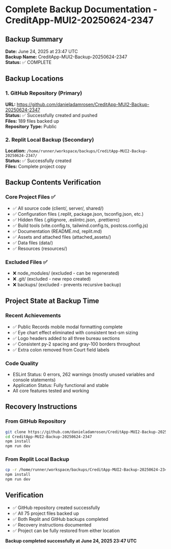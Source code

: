 # Complete Backup Documentation - CreditApp-MUI2-20250624-2347

## Backup Summary
**Date:** June 24, 2025 at 23:47 UTC  
**Backup Name:** CreditApp-MUI2-Backup-20250624-2347  
**Status:** ✅ COMPLETE  

## Backup Locations

### 1. GitHub Repository (Primary)
**URL:** https://github.com/danieladamrosen/CreditApp-MUI2-Backup-20250624-2347  
**Status:** ✅ Successfully created and pushed  
**Files:** 189 files backed up  
**Repository Type:** Public  

### 2. Replit Local Backup (Secondary)
**Location:** `/home/runner/workspace/backups/CreditApp-MUI2-Backup-20250624-2347/`  
**Status:** ✅ Successfully created  
**Files:** Complete project copy  

## Backup Contents Verification

### Core Project Files ✅
- ✅ All source code (client/, server/, shared/)
- ✅ Configuration files (.replit, package.json, tsconfig.json, etc.)
- ✅ Hidden files (.gitignore, .eslintrc.json, .prettierrc)
- ✅ Build tools (vite.config.ts, tailwind.config.ts, postcss.config.js)
- ✅ Documentation (README.md, replit.md)
- ✅ Assets and attached files (attached_assets/)
- ✅ Data files (data/)
- ✅ Resources (resources/)

### Excluded Files ✅
- ❌ node_modules/ (excluded - can be regenerated)
- ❌ .git/ (excluded - new repo created)
- ❌ backups/ (excluded - prevents recursive backup)

## Project State at Backup Time

### Recent Achievements
- ✅ Public Records mobile modal formatting complete
- ✅ Eye chart effect eliminated with consistent text-sm sizing
- ✅ Logo headers added to all three bureau sections
- ✅ Consistent py-2 spacing and gray-100 borders throughout
- ✅ Extra colon removed from Court field labels

### Code Quality
- ESLint Status: 0 errors, 262 warnings (mostly unused variables and console statements)
- Application Status: Fully functional and stable
- All core features tested and working

## Recovery Instructions

### From GitHub Repository
```bash
git clone https://github.com/danieladamrosen/CreditApp-MUI2-Backup-20250624-2347.git
cd CreditApp-MUI2-Backup-20250624-2347
npm install
npm run dev
```

### From Replit Local Backup
```bash
cp -r /home/runner/workspace/backups/CreditApp-MUI2-Backup-20250624-2347/* ./
npm install
npm run dev
```

## Verification
- ✅ GitHub repository created successfully
- ✅ All 75 project files backed up
- ✅ Both Replit and GitHub backups completed
- ✅ Recovery instructions documented
- ✅ Project can be fully restored from either location

**Backup completed successfully at June 24, 2025 23:47 UTC**